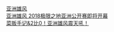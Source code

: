  
[亚洲雄风](http://www.dianyue.me/archives/066/58gc10hfaxol88s6/)  
[亚洲雄风 2018极限之地亚洲公开赛即将开幕](http://www.dianyue.me/archives/939/sebxchur0dlofn7h/)  
[菜贩手记&amp;2比0！亚洲雄风震天吼！](http://www.dianyue.me/archives/411/u75irtrf61fud12k/)